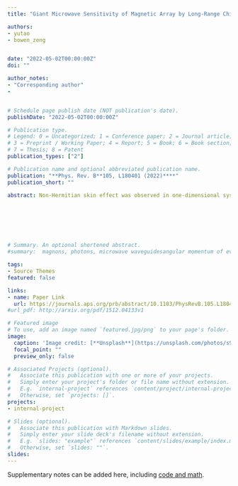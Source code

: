 ```yaml
---
title: "Giant Microwave Sensitivity of Magnetic Array by Long-Range Chiral Interaction Driven Skin Effect"

authors:
- yutao
- bowen_zeng


date: "2022-05-02T00:00:00Z"
doi: ""

author_notes:
- "Corresponding author"
- 


# Schedule page publish date (NOT publication's date).
publishDate: "2022-05-02T00:00:00Z"

# Publication type.
# Legend: 0 = Uncategorized; 1 = Conference paper; 2 = Journal article;
# 3 = Preprint / Working Paper; 4 = Report; 5 = Book; 6 = Book section;
# 7 = Thesis; 8 = Patent
publication_types: ["2"]

# Publication name and optional abbreviated publication name.
publication: "**Phys. Rev. B**105, L180401 (2022)****"
publication_short: ""

abstract: Non-Hermitian skin effect was observed in one-dimensional systems with short-range chiral interaction. Long-range chiral interaction mediated by traveling waves also favors the accumulation of energy, but has not yet showed non-Hermitian topology. Here we find that the strong interference brought by the wave propagation is detrimental for accumulation. By suppression of interference via the damping of traveling waves, we predict the non-Hermitian skin effect of magnetic excitation in a periodic array of magnetic nanowires that are coupled chirally via spin waves of thin magnetic films. The local excitation of a wire at one edge by weak microwaves of magnitude muT leads to a considerable spin-wave amplitude at the other edge, i.e. a remarkable functionality useful for sensitive, non-local, and non-reciprocal detection of microwaves.







# Summary. An optional shortened abstract.
#summary:  magnons, photons, microwave waveguidesangular momentum of evanescent field, noncontact pumping of electron spin, evanescent stray fields.

tags:
- Source Themes
featured: false

links:
- name: Paper Link
  url: https://journals.aps.org/prb/abstract/10.1103/PhysRevB.105.L180401
#url_pdf: http://arxiv.org/pdf/1512.04133v1

# Featured image
# To use, add an image named `featured.jpg/png` to your page's folder. 
image:
  caption: 'Image credit: [**Unsplash**](https://unsplash.com/photos/s9CC2SKySJM)'
  focal_point: ""
  preview_only: false

# Associated Projects (optional).
#   Associate this publication with one or more of your projects.
#   Simply enter your project's folder or file name without extension.
#   E.g. `internal-project` references `content/project/internal-project/index.md`.
#   Otherwise, set `projects: []`.
projects:
- internal-project

# Slides (optional).
#   Associate this publication with Markdown slides.
#   Simply enter your slide deck's filename without extension.
#   E.g. `slides: "example"` references `content/slides/example/index.md`.
#   Otherwise, set `slides: ""`.
slides:
---
```


Supplementary notes can be added here, including [code and math](https://sourcethemes.com/academic/docs/writing-markdown-latex/).
